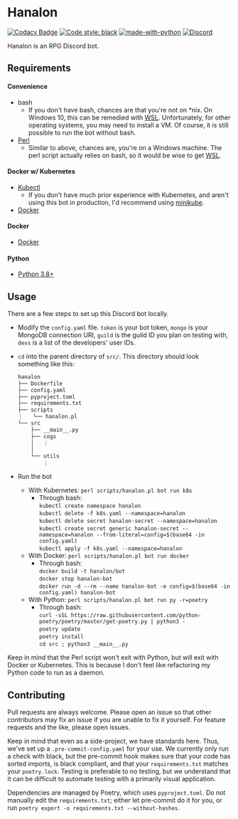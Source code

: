 # Hanalon

[![Codacy Badge](https://app.codacy.com/project/badge/Grade/34ef29ce098648089ecae0f460917353)](https://www.codacy.com/gh/sakura-no-hana/hanalon/dashboard)
[![Code style: black](https://img.shields.io/badge/code%20style-black-000000.svg)](https://github.com/psf/black)
[![made-with-python](https://img.shields.io/badge/Python-3.8&#8201;|&#8201;3.9&#8201;|&#8201;3.10-blue.svg)](https://www.python.org/)
[![Discord](https://img.shields.io/discord/715607808028049459.svg?label=&logo=discord&logoColor=ffffff&color=7389D8&labelColor=6A7EC2)](https://discord.gg/wKqGrKN)

Hanalon is an RPG Discord bot.

## Requirements

#### Convenience
- bash
  - If you don't have bash, chances are that you're not on \*nix. On Windows 10, this can be remedied with [WSL](https://docs.microsoft.com/en-us/windows/wsl/install-win10). Unfortunately, for other operating systems, you may need to install a VM. Of course, it is still possible to run the bot without bash.
- [Perl](https://www.perl.org/get.html)
  - Similar to above, chances are, you're on a Windows machine. The perl script actually relies on bash, so it would be wise to get [WSL](https://docs.microsoft.com/en-us/windows/wsl/install-win10).

#### Docker w/ Kubernetes
- [Kubectl](https://kubernetes.io/docs/tasks/tools/)
  -  If you don't have much prior experience with Kubernetes, and aren't using this bot in production, I'd recommend using [minikube](https://minikube.sigs.k8s.io/docs/start/).
- [Docker](https://docs.docker.com/engine/install/#server)

#### Docker
- [Docker](https://docs.docker.com/engine/install/#server)

#### Python
- [Python 3.8+](https://www.python.org/downloads/)

## Usage

There are a few steps to set up this Discord bot locally.

- Modify the `config.yaml` file. `token` is your bot token, `mongo` is your MongoDB connection URI, `guild` is the guild ID you plan on testing with, `devs` is a list of the developers' user IDs.

- `cd` into the parent directory of `src/`. This directory should look something like this:

  ```txt
  hanalon
  ├── Dockerfile
  ├── config.yaml
  ├── pyproject.toml
  ├── requirements.txt
  ├── scripts
  ⋮   └── hanalon.pl
  └── src
      ├── __main__.py
      ├── cogs
      │   ⋮
      │
      └── utils
          ⋮
  ```

- Run the bot

  - With Kubernetes: `perl scripts/hanalon.pl bot run k8s`
    - Through bash:  
      `kubectl create namespace hanalon`  
      `kubectl delete -f k8s.yaml --namespace=hanalon`  
      `kubectl delete secret hanalon-secret --namespace=hanalon`  
      `kubectl create secret generic hanalon-secret --namespace=hanalon --from-literal=config=$(base64 -in config.yaml)`  
      `kubectl apply -f k8s.yaml --namespace=hanalon`
  - With Docker: `perl scripts/hanalon.pl bot run docker`
    - Through bash:  
      `docker build -t hanalon/bot`  
      `docker stop hanalon-bot`  
      `docker run -d --rm --name hanalon-bot -e config=$(base64 -in config.yaml) hanalon-bot`  
  - With Python: `perl scripts/hanalon.pl bot run py -r=poetry`
    - Through bash:  
      `curl -sSL https://raw.githubusercontent.com/python-poetry/poetry/master/get-poetry.py | python3 -`  
      `poetry update`  
      `poetry install`  
      `cd src ; python3 __main__.py`

Keep in mind that the Perl script won't exit with Python, but will exit with Docker or Kubernetes. This is because I don't feel like refactoring my Python code to run as a daemon.

## Contributing

Pull requests are always welcome. Please open an issue so that other contributors may fix an issue if you are unable to fix it yourself. For feature requests and the like, please open issues.

Keep in mind that even as a side-project, we have standards here. Thus, we've set up a `.pre-commit-config.yaml` for your use. We currently only run a check with black, but the pre-commit hook makes sure that your code has sorted imports, is black compliant, and that your `requirements.txt` matches your `poetry.lock`. Testing is preferable to no testing, but we understand that it can be difficult to automate testing with a primarily visual application.

Dependencies are managed by Poetry, which uses `pyproject.toml`. Do not manually edit the `requirements.txt`; either let pre-commit do it for you, or run `poetry export -o requirements.txt --without-hashes`.
